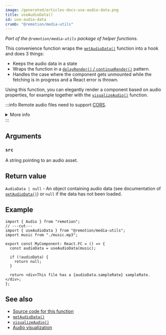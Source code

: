 ```yaml
---
image: /generated/articles-docs-use-audio-data.png
title: useAudioData()
id: use-audio-data
crumb: "@remotion/media-utils"
---
```


_Part of the `@remotion/media-utils` package of helper functions._

This convenience function wraps the [`getAudioData()`](/docs/get-audio-data) function into a hook and does 3 things:

- Keeps the audio data in a state
- Wraps the function in a [`delayRender()` / `continueRender()`](/docs/data-fetching) pattern.
- Handles the case where the component gets unmounted while the fetching is in progress and a React error is thrown.

Using this function, you can elegantly render a component based on audio properties, for example together with the [`visualizeAudio()`](/docs/visualize-audio) function.

:::info
Remote audio files need to support [CORS](https://developer.mozilla.org/en-US/docs/Web/HTTP/CORS).

<details>
<summary>More info</summary>
<ul>
<li>
Remotion's origin is usually <code>http://localhost:3000</code>, but it may be different if rendering on Lambda or the port is busy.
</li>
<li>
You can use <a href="/docs/get-audio-duration-in-seconds"><code>getAudioDurationInSeconds()</code></a> without the audio needing CORS.
</li>
<li>
You can <a href="/docs/chromium-flags#--disable-web-security">disable CORS</a> during renders.
</li>
</ul>
</details>
:::

## Arguments

### `src`

A string pointing to an audio asset.

## Return value

`AudioData | null` - An object containing audio data (see documentation of [`getAudioData()`](/docs/get-audio-data)) or `null` if the data has not been loaded.

## Example

```tsx twoslash
import { Audio } from "remotion";
// ---cut---
import { useAudioData } from "@remotion/media-utils";
import music from "./music.mp3";

export const MyComponent: React.FC = () => {
  const audioData = useAudioData(music);

  if (!audioData) {
    return null;
  }

  return <div>This file has a {audioData.sampleRate} sampleRate.</div>;
};
```

## See also

- [Source code for this function](https://github.com/remotion-dev/remotion/blob/main/packages/media-utils/src/use-audio-data.ts)
- [`getAudioData()`](/docs/get-audio-data)
- [`visualizeAudio()`](/docs/visualize-audio)
- [Audio visualization](/docs/audio-visualization)
